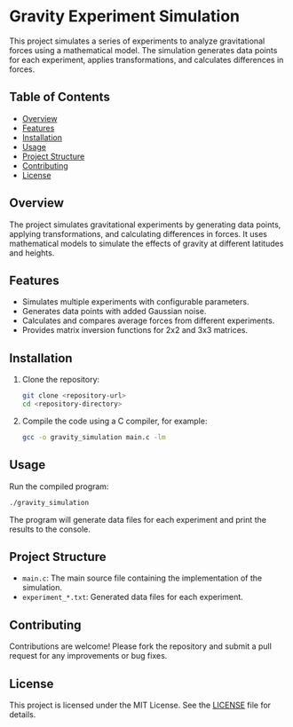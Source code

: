# Gravity Experiment Simulation

This project simulates a series of experiments to analyze gravitational forces using a mathematical model. The simulation generates data points for each experiment, applies transformations, and calculates differences in forces.

## Table of Contents

- [Overview](#overview)
- [Features](#features)
- [Installation](#installation)
- [Usage](#usage)
- [Project Structure](#project-structure)
- [Contributing](#contributing)
- [License](#license)

## Overview

The project simulates gravitational experiments by generating data points, applying transformations, and calculating differences in forces. It uses mathematical models to simulate the effects of gravity at different latitudes and heights.

## Features

- Simulates multiple experiments with configurable parameters.
- Generates data points with added Gaussian noise.
- Calculates and compares average forces from different experiments.
- Provides matrix inversion functions for 2x2 and 3x3 matrices.

## Installation

1. Clone the repository:
   ```bash
   git clone <repository-url>
   cd <repository-directory>
   ```

2. Compile the code using a C compiler, for example:
   ```bash
   gcc -o gravity_simulation main.c -lm
   ```

## Usage

Run the compiled program:
```bash
./gravity_simulation
```

The program will generate data files for each experiment and print the results to the console.

## Project Structure

- `main.c`: The main source file containing the implementation of the simulation.
- `experiment_*.txt`: Generated data files for each experiment.

## Contributing

Contributions are welcome! Please fork the repository and submit a pull request for any improvements or bug fixes.

## License

This project is licensed under the MIT License. See the [LICENSE](LICENSE) file for details.